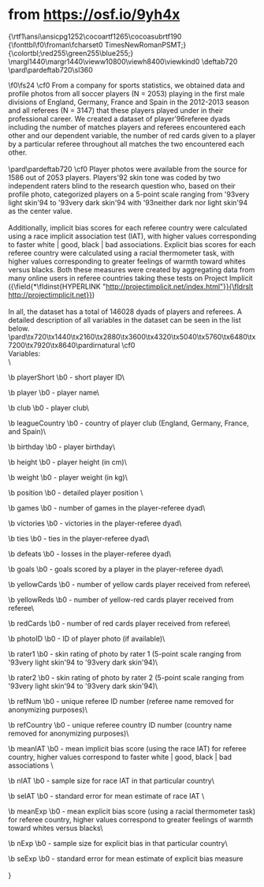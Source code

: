 # from https://osf.io/9yh4x #

{\rtf1\ansi\ansicpg1252\cocoartf1265\cocoasubrtf190
{\fonttbl\f0\froman\fcharset0 TimesNewRomanPSMT;}
{\colortbl;\red255\green255\blue255;}
\margl1440\margr1440\vieww10800\viewh8400\viewkind0
\deftab720
\pard\pardeftab720\sl360

\f0\fs24 \cf0 From a company for sports statistics, we obtained data and profile photos from all soccer players (N = 2053) playing in the first male divisions of England, Germany, France and Spain in the 2012-2013 season and all referees (N = 3147) that these players played under in their professional career. We created a dataset of player\'96referee dyads including the number of matches players and referees encountered each other and our dependent variable, the number of red cards given to a player by a particular referee throughout all matches the two encountered each other.\
 \
\pard\pardeftab720
\cf0 Player photos were available from the source for 1586 out of 2053 players. Players\'92 skin tone was coded by two independent raters blind to the research question who, based on their profile photo, categorized players on a 5-point scale ranging from \'93very light skin\'94 to \'93very dark skin\'94 with \'93neither dark nor light skin\'94 as the center value. \
\
Additionally, implicit bias scores for each referee country were calculated using a race implicit association test (IAT), with higher values corresponding to faster white | good, black | bad associations. Explicit bias scores for each referee country were calculated using a racial thermometer task, with higher values corresponding to greater feelings of warmth toward whites versus blacks. Both these measures were created by aggregating data from many online users in referee countries taking these tests on Project Implicit ({\field{\*\fldinst{HYPERLINK "http://projectimplicit.net/index.html"}}{\fldrslt http://projectimplicit.net}})\
\
In all, the dataset has a total of 146028 dyads of players and referees. A detailed description of all variables in the dataset can be seen in the list below.\
\pard\tx720\tx1440\tx2160\tx2880\tx3600\tx4320\tx5040\tx5760\tx6480\tx7200\tx7920\tx8640\pardirnatural
\cf0 \
Variables:\
\

\b playerShort 
\b0 - short player ID\

\b player 
\b0 - player name\

\b club
\b0  - player club\

\b leagueCountry
\b0  - country of player club (England, Germany, France, and Spain)\

\b birthday
\b0  - player birthday\

\b height
\b0  - player height (in cm)\

\b weight
\b0  - player weight (in kg)\

\b position
\b0  - detailed player position \

\b games
\b0  - number of games in the player-referee dyad\

\b victories
\b0  - victories in the player-referee dyad\

\b ties
\b0  - ties in the player-referee dyad\

\b defeats
\b0  - losses in the player-referee dyad\

\b goals
\b0  - goals scored by a player in the player-referee dyad\

\b yellowCards
\b0  - number of yellow cards player received from referee\

\b yellowReds
\b0  - number of yellow-red cards player received from referee\

\b redCards
\b0  - number of red cards player received from referee\

\b photoID
\b0  - ID of player photo (if available)\

\b rater1
\b0  - skin rating of photo by rater 1 (5-point scale ranging from \'93very light skin\'94 to \'93very dark skin\'94)\

\b rater2
\b0  - skin rating of photo by rater 2 (5-point scale ranging from \'93very light skin\'94 to \'93very dark skin\'94)\

\b refNum
\b0  - unique referee ID number (referee name removed for anonymizing purposes)\

\b refCountry
\b0  - unique referee country ID number (country name removed for anonymizing purposes)\

\b meanIAT
\b0  - mean implicit bias score (using the race IAT) for referee country, higher values correspond to faster white | good, black | bad associations \

\b nIAT
\b0  - sample size for race IAT in that particular country\

\b seIAT
\b0  - standard error for mean estimate of race IAT       \

\b meanExp
\b0  - mean explicit bias score (using a racial thermometer task) for referee country, higher values correspond to greater feelings of warmth toward whites versus blacks\

\b nExp
\b0  - sample size for explicit bias in that particular country\

\b seExp
\b0  - standard error for mean estimate of explicit bias measure\
\
}
